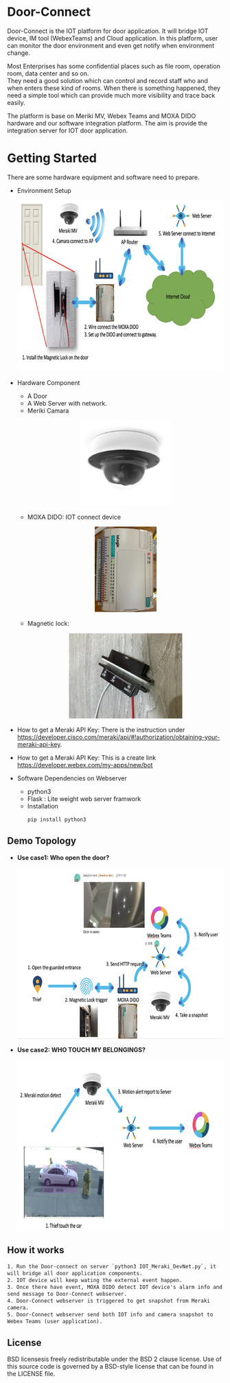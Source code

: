 Door-Connect
=====
Door-Connect is the IOT platform for door application.
It will bridge IOT device, IM tool (WebexTeams) and Cloud application.
In this platform, user can monitor the door environment and even get notify when environment change.

Most Enterprises has some confidential places such as file room, operation room, data center and so on. <br />
They need a good solution which can control and record staff who and when enters these kind of rooms. When there is something happened, they need a simple tool which can provide much more visibility and trace back easily.

The platform is base on Meriki MV, Webex Teams and MOXA DIDO hardware and our software integration platform.
The aim is provide the integration server for IOT door application.

# Getting Started
There are some hardware equipment and software need to prepare.
* Environment Setup
    <p align=center>
    <img src="docs/environment.png" alt="env" height=400px>
    </p>
* Hardware Component
    * A Door
    * A Web Server with network.
    *  Meriki Camara
        <p align=center>
        <img src="docs/meraki_mv.png" alt="Meriki Camara" height=200px>
        </p>
    *  MOXA DIDO: IOT connect device
        <p align=center>
        <img src="docs/moxa_dido.png" alt="iot switch" height=200px>
        </p>
    *  Magnetic lock:
        <p align=center>
        <img src="docs/magnetic_lock.png" alt="Magnetic Lock" height=200px>
        </p>
        
* How to get a Meraki API Key:
 There is the instruction under https://developer.cisco.com/meraki/api/#!authorization/obtaining-your-meraki-api-key.
 
* How to get a Meraki API Key:
 This is a create link https://developer.webex.com/my-apps/new/bot
 
* Software Dependencies on Webserver
    * python3 
    * Flask : Lite weight web server framwork
    * Installation
        ```bash
        pip install python3
        ```
## Demo Topology
* **Use case1: Who open the door?**
    <p align=center>
    <img src="docs/usercase1.png" alt="usercase1" height=400px>
    </p>
* **Use case2: WHO TOUCH MY BELONGINGS?**
    <p align=center>
    <img src="docs/usercase2.png" alt="usercase2" height=400px>
    </p>
## How it works
    1. Run the Door-connect on server `python3 IOT_Meraki_DevNet.py`, it will bridge all door application components.
    2. IOT device will keep wating the external event happen.
    3. Once there have event, MOXA DIDO detect IOT device's alarm info and send message to Door-Connect webserver.
    4. Door-Connect webserver is triggered to get snapshot from Meraki camera.
    5. Door-Connect webserver send both IOT info and camera snapshot to Webex Teams (user application).

## License
BSD licensesis freely redistributable under the BSD 2 clause license. Use of this source code is governed by a BSD-style license that can be found in the LICENSE file.

